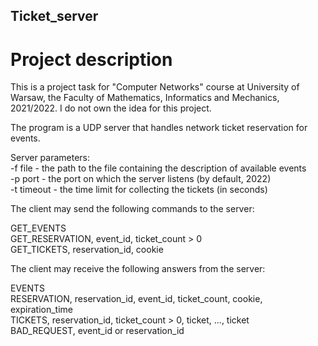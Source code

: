 ## Ticket_server

# Project description

This is a project task for "Computer Networks" course at University of Warsaw, the Faculty of Mathematics, Informatics and Mechanics, 2021/2022.
I do not own the idea for this project.

The program is a UDP server that handles network ticket reservation for events.

Server parameters:  
-f file - the path to the file containing the description of available events  
-p port - the port on which the server listens (by default, 2022)  
-t timeout - the time limit for collecting the tickets (in seconds)  

The client may send the following commands to the server:  

GET_EVENTS  
GET_RESERVATION, event_id, ticket_count > 0  
GET_TICKETS, reservation_id, cookie  

The client may receive the following answers from the server:  

EVENTS  
RESERVATION, reservation_id, event_id, ticket_count, cookie, expiration_time  
TICKETS, reservation_id, ticket_count > 0, ticket, ..., ticket  
BAD_REQUEST, event_id or reservation_id  
